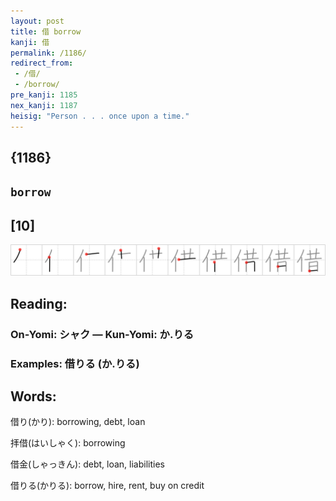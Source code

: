 ```yaml
---
layout: post
title: 借 borrow
kanji: 借
permalink: /1186/
redirect_from:
 - /借/
 - /borrow/
pre_kanji: 1185
nex_kanji: 1187
heisig: "Person . . . once upon a time."
---
```


## {1186}

## `borrow`

## [10]

<div class="stroke"><img src="../images/E5809F.png" /></div>

## Reading:

### On-Yomi: シャク &mdash; Kun-Yomi: か.りる

### Examples: 借りる (か.りる)

## Words:

借り(かり): borrowing, debt, loan

拝借(はいしゃく): borrowing

借金(しゃっきん): debt, loan, liabilities

借りる(かりる): borrow, hire, rent, buy on credit
